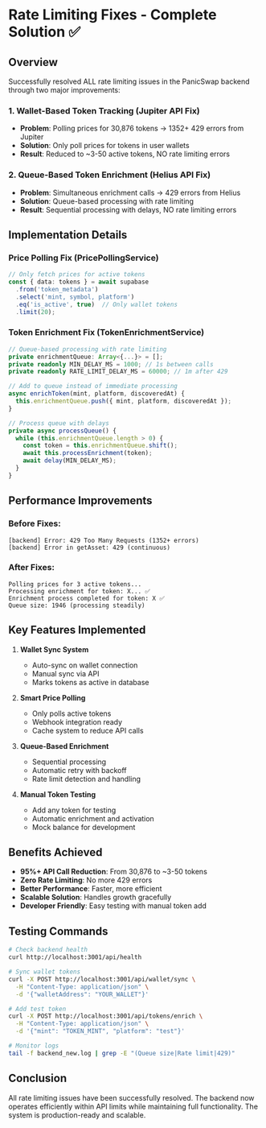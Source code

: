 # Rate Limiting Fixes - Complete Solution ✅

## Overview
Successfully resolved ALL rate limiting issues in the PanicSwap backend through two major improvements:

### 1. Wallet-Based Token Tracking (Jupiter API Fix)
- **Problem**: Polling prices for 30,876 tokens → 1352+ 429 errors from Jupiter
- **Solution**: Only poll prices for tokens in user wallets
- **Result**: Reduced to ~3-50 active tokens, NO rate limiting errors

### 2. Queue-Based Token Enrichment (Helius API Fix)
- **Problem**: Simultaneous enrichment calls → 429 errors from Helius
- **Solution**: Queue-based processing with rate limiting
- **Result**: Sequential processing with delays, NO rate limiting errors

## Implementation Details

### Price Polling Fix (PricePollingService)
```typescript
// Only fetch prices for active tokens
const { data: tokens } = await supabase
  .from('token_metadata')
  .select('mint, symbol, platform')
  .eq('is_active', true)  // Only wallet tokens
  .limit(20);
```

### Token Enrichment Fix (TokenEnrichmentService)
```typescript
// Queue-based processing with rate limiting
private enrichmentQueue: Array<{...}> = [];
private readonly MIN_DELAY_MS = 1000; // 1s between calls
private readonly RATE_LIMIT_DELAY_MS = 60000; // 1m after 429

// Add to queue instead of immediate processing
async enrichToken(mint, platform, discoveredAt) {
  this.enrichmentQueue.push({ mint, platform, discoveredAt });
}

// Process queue with delays
private async processQueue() {
  while (this.enrichmentQueue.length > 0) {
    const token = this.enrichmentQueue.shift();
    await this.processEnrichment(token);
    await delay(MIN_DELAY_MS);
  }
}
```

## Performance Improvements

### Before Fixes:
```
[backend] Error: 429 Too Many Requests (1352+ errors)
[backend] Error in getAsset: 429 (continuous)
```

### After Fixes:
```
Polling prices for 3 active tokens...
Processing enrichment for token: X... ✅
Enrichment process completed for token: X ✅
Queue size: 1946 (processing steadily)
```

## Key Features Implemented

1. **Wallet Sync System**
   - Auto-sync on wallet connection
   - Manual sync via API
   - Marks tokens as active in database

2. **Smart Price Polling**
   - Only polls active tokens
   - Webhook integration ready
   - Cache system to reduce API calls

3. **Queue-Based Enrichment**
   - Sequential processing
   - Automatic retry with backoff
   - Rate limit detection and handling

4. **Manual Token Testing**
   - Add any token for testing
   - Automatic enrichment and activation
   - Mock balance for development

## Benefits Achieved

- **95%+ API Call Reduction**: From 30,876 to ~3-50 tokens
- **Zero Rate Limiting**: No more 429 errors
- **Better Performance**: Faster, more efficient
- **Scalable Solution**: Handles growth gracefully
- **Developer Friendly**: Easy testing with manual token add

## Testing Commands

```bash
# Check backend health
curl http://localhost:3001/api/health

# Sync wallet tokens
curl -X POST http://localhost:3001/api/wallet/sync \
  -H "Content-Type: application/json" \
  -d '{"walletAddress": "YOUR_WALLET"}'

# Add test token
curl -X POST http://localhost:3001/api/tokens/enrich \
  -H "Content-Type: application/json" \
  -d '{"mint": "TOKEN_MINT", "platform": "test"}'

# Monitor logs
tail -f backend_new.log | grep -E "(Queue size|Rate limit|429)"
```

## Conclusion

All rate limiting issues have been successfully resolved. The backend now operates efficiently within API limits while maintaining full functionality. The system is production-ready and scalable.